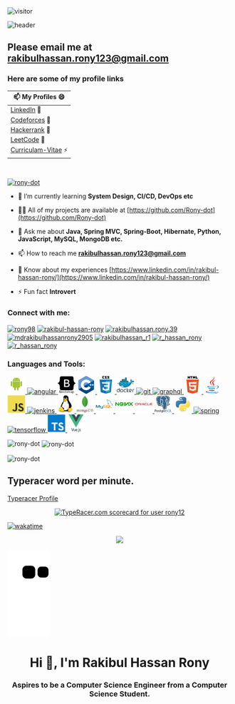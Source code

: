 

<img src="https://visitor-badge.glitch.me/badge?page_id=Rony-dot" alt="visitor" >


![header](https://capsule-render.vercel.app/api?type=waving&color=timeGradient&height=300&section=header&text=Hi%20👋,%20I'm%20Rakibul%20Hassan%20Rony&fontSize=50&fontAlignY=38&desc=Aspires%20to%20be%20a%20Computer%20Science%20Engineer%20from%20a%20Computer%20Science%20Student.&descSize=20&descAlignY=61&animation=fadeIn)


<!--
**Rony-dot/Rony-dot** is a ✨ _special_ ✨ repository because its `README.md` (this file) appears on your GitHub profile.

Here are some ideas to get you started:

- 🔭 I’m currently working on ...
- 🌱 I’m currently learning ...
- 👯 I’m looking to collaborate on ...
- 🤔 I’m looking for help with ...
- 💬 Ask me about ...
- 📫 How to reach me: ...
- 😄 Pronouns: ...
- ⚡ Fun fact: ...
-->

## Please email me at rakibulhassan.rony123@gmail.com
### Here are some of my profile links
| 📫 My Profiles 😄 |
|-------|
| [LinkedIn](https://www.linkedin.com/in/rakibul-hassan-rony/) 🔭 <br>|
| [Codeforces](https://codeforces.com/profile/R_Hassan_Rony) 🌱 <br> |
| [Hackerrank](https://www.hackerrank.com/rakibulhassan_r1) 👯 <br> |
| [LeetCode](https://leetcode.com/R_Hassan_Rony/) 🤔 <br> |
| [Curriculam-Vitae](https://rony-dot.github.io/resume/) ⚡ <br> |

<br>


<p align="left"> <a href="https://github.com/ryo-ma/github-profile-trophy"><img src="https://github-profile-trophy.vercel.app/?username=rony-dot" alt="rony-dot" /></a> </p>

- 🌱 I’m currently learning **System Design, CI/CD, DevOps etc**

- 👨‍💻 All of my projects are available at [https://github.com/Rony-dot](https://github.com/Rony-dot)

- 💬 Ask me about **Java, Spring MVC, Spring-Boot, Hibernate, Python, JavaScript, MySQL, MongoDB etc.**

- 📫 How to reach me **rakibulhassan.rony123@gmail.com**

- 📄 Know about my experiences [https://www.linkedin.com/in/rakibul-hassan-rony/](https://www.linkedin.com/in/rakibul-hassan-rony/)

- ⚡ Fun fact **Introvert**

<h3 align="left">Connect with me:</h3>
<p align="left">
<a href="https://dev.to/rony98" target="blank"><img align="center" src="https://raw.githubusercontent.com/rahuldkjain/github-profile-readme-generator/master/src/images/icons/Social/devto.svg" alt="rony98" height="30" width="40" /></a>
<a href="https://linkedin.com/in/rakibul-hassan-rony" target="blank"><img align="center" src="https://raw.githubusercontent.com/rahuldkjain/github-profile-readme-generator/master/src/images/icons/Social/linked-in-alt.svg" alt="rakibul-hassan-rony" height="30" width="40" /></a>
<a href="https://fb.com/rakibulhassan.rony.39" target="blank"><img align="center" src="https://raw.githubusercontent.com/rahuldkjain/github-profile-readme-generator/master/src/images/icons/Social/facebook.svg" alt="rakibulhassan.rony.39" height="30" width="40" /></a>
<a href="https://www.youtube.com/c/mdrakibulhassanrony2905" target="blank"><img align="center" src="https://raw.githubusercontent.com/rahuldkjain/github-profile-readme-generator/master/src/images/icons/Social/youtube.svg" alt="mdrakibulhassanrony2905" height="30" width="40" /></a>
<a href="https://www.hackerrank.com/rakibulhassan_r1" target="blank"><img align="center" src="https://raw.githubusercontent.com/rahuldkjain/github-profile-readme-generator/master/src/images/icons/Social/hackerrank.svg" alt="rakibulhassan_r1" height="30" width="40" /></a>
<a href="https://codeforces.com/profile/r_hassan_rony" target="blank"><img align="center" src="https://raw.githubusercontent.com/rahuldkjain/github-profile-readme-generator/master/src/images/icons/Social/codeforces.svg" alt="r_hassan_rony" height="30" width="40" /></a>
<a href="https://www.leetcode.com/r_hassan_rony" target="blank"><img align="center" src="https://raw.githubusercontent.com/rahuldkjain/github-profile-readme-generator/master/src/images/icons/Social/leet-code.svg" alt="r_hassan_rony" height="30" width="40" /></a>
</p>

<h3 align="left">Languages and Tools:</h3>
<p align="left"> <a href="https://developer.android.com" target="_blank" rel="noreferrer"> <img src="https://raw.githubusercontent.com/devicons/devicon/master/icons/android/android-original-wordmark.svg" alt="android" width="40" height="40"/> </a> <a href="https://angular.io" target="_blank" rel="noreferrer"> <img src="https://angular.io/assets/images/logos/angular/angular.svg" alt="angular" width="40" height="40"/> </a> <a href="https://getbootstrap.com" target="_blank" rel="noreferrer"> <img src="https://raw.githubusercontent.com/devicons/devicon/master/icons/bootstrap/bootstrap-plain-wordmark.svg" alt="bootstrap" width="40" height="40"/> </a> <a href="https://www.w3schools.com/cpp/" target="_blank" rel="noreferrer"> <img src="https://raw.githubusercontent.com/devicons/devicon/master/icons/cplusplus/cplusplus-original.svg" alt="cplusplus" width="40" height="40"/> </a> <a href="https://www.w3schools.com/css/" target="_blank" rel="noreferrer"> <img src="https://raw.githubusercontent.com/devicons/devicon/master/icons/css3/css3-original-wordmark.svg" alt="css3" width="40" height="40"/> </a> <a href="https://www.docker.com/" target="_blank" rel="noreferrer"> <img src="https://raw.githubusercontent.com/devicons/devicon/master/icons/docker/docker-original-wordmark.svg" alt="docker" width="40" height="40"/> </a> <a href="https://git-scm.com/" target="_blank" rel="noreferrer"> <img src="https://www.vectorlogo.zone/logos/git-scm/git-scm-icon.svg" alt="git" width="40" height="40"/> </a> <a href="https://graphql.org" target="_blank" rel="noreferrer"> <img src="https://www.vectorlogo.zone/logos/graphql/graphql-icon.svg" alt="graphql" width="40" height="40"/> </a> <a href="https://www.w3.org/html/" target="_blank" rel="noreferrer"> <img src="https://raw.githubusercontent.com/devicons/devicon/master/icons/html5/html5-original-wordmark.svg" alt="html5" width="40" height="40"/> </a> <a href="https://www.java.com" target="_blank" rel="noreferrer"> <img src="https://raw.githubusercontent.com/devicons/devicon/master/icons/java/java-original.svg" alt="java" width="40" height="40"/> </a> <a href="https://developer.mozilla.org/en-US/docs/Web/JavaScript" target="_blank" rel="noreferrer"> <img src="https://raw.githubusercontent.com/devicons/devicon/master/icons/javascript/javascript-original.svg" alt="javascript" width="40" height="40"/> </a> <a href="https://www.jenkins.io" target="_blank" rel="noreferrer"> <img src="https://www.vectorlogo.zone/logos/jenkins/jenkins-icon.svg" alt="jenkins" width="40" height="40"/> </a> <a href="https://www.linux.org/" target="_blank" rel="noreferrer"> <img src="https://raw.githubusercontent.com/devicons/devicon/master/icons/linux/linux-original.svg" alt="linux" width="40" height="40"/> </a> <a href="https://www.mongodb.com/" target="_blank" rel="noreferrer"> <img src="https://raw.githubusercontent.com/devicons/devicon/master/icons/mongodb/mongodb-original-wordmark.svg" alt="mongodb" width="40" height="40"/> </a> <a href="https://www.mysql.com/" target="_blank" rel="noreferrer"> <img src="https://raw.githubusercontent.com/devicons/devicon/master/icons/mysql/mysql-original-wordmark.svg" alt="mysql" width="40" height="40"/> </a> <a href="https://www.nginx.com" target="_blank" rel="noreferrer"> <img src="https://raw.githubusercontent.com/devicons/devicon/master/icons/nginx/nginx-original.svg" alt="nginx" width="40" height="40"/> </a> <a href="https://www.oracle.com/" target="_blank" rel="noreferrer"> <img src="https://raw.githubusercontent.com/devicons/devicon/master/icons/oracle/oracle-original.svg" alt="oracle" width="40" height="40"/> </a> <a href="https://www.postgresql.org" target="_blank" rel="noreferrer"> <img src="https://raw.githubusercontent.com/devicons/devicon/master/icons/postgresql/postgresql-original-wordmark.svg" alt="postgresql" width="40" height="40"/> </a> <a href="https://www.python.org" target="_blank" rel="noreferrer"> <img src="https://raw.githubusercontent.com/devicons/devicon/master/icons/python/python-original.svg" alt="python" width="40" height="40"/> </a> <a href="https://spring.io/" target="_blank" rel="noreferrer"> <img src="https://www.vectorlogo.zone/logos/springio/springio-icon.svg" alt="spring" width="40" height="40"/> </a> <a href="https://www.tensorflow.org" target="_blank" rel="noreferrer"> <img src="https://www.vectorlogo.zone/logos/tensorflow/tensorflow-icon.svg" alt="tensorflow" width="40" height="40"/> </a> <a href="https://www.typescriptlang.org/" target="_blank" rel="noreferrer"> <img src="https://raw.githubusercontent.com/devicons/devicon/master/icons/typescript/typescript-original.svg" alt="typescript" width="40" height="40"/> </a> <a href="https://vuejs.org/" target="_blank" rel="noreferrer"> <img src="https://raw.githubusercontent.com/devicons/devicon/master/icons/vuejs/vuejs-original-wordmark.svg" alt="vuejs" width="40" height="40"/> </a> </p>

<p><img align="left" src="https://github-readme-stats.vercel.app/api/top-langs?username=rony-dot&show_icons=true&locale=en&layout=compact" alt="rony-dot" /></p>

<p>&nbsp;<img align="center" src="https://github-readme-stats.vercel.app/api?username=rony-dot&show_icons=true&locale=en" alt="rony-dot" /></p>

<p><img align="center" src="https://github-readme-streak-stats.herokuapp.com/?user=rony-dot&" alt="rony-dot" /></p>

## Typeracer word per minute.
[Typeracer Profile](https://data.typeracer.com/pit/profile?user=rony12)
<p align='center' >
<a href="https://data.typeracer.com/pit/profile?user=rony12&ref=badge" target="_top"><img src="https://data.typeracer.com/misc/badge?user=rony12" border="0" alt="TypeRacer.com scorecard for user rony12" stype="width:100%;height:100%"/></a>
</p>

[![wakatime](https://wakatime.com/badge/user/d2215001-0c52-4f63-9434-e964099d31f1.svg)](https://wakatime.com/@d2215001-0c52-4f63-9434-e964099d31f1)

<p align='center' >
<img src="https://wakatime.com/share/@Rony/f7ef6db3-b0f0-4f33-894c-13c56261dffd.png" />
</p>

![Snake animation](https://github.com/Rony-dot/Rony-dot/blob/output/github-contribution-grid-snake.svg)





<h1 align="center">Hi 👋, I'm Rakibul Hassan Rony</h1>
<h3 align="center">Aspires to be a Computer Science Engineer from a Computer Science Student.</h3>
